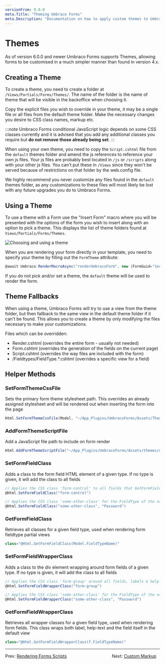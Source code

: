 ```yaml
---
versionFrom: 9.0.0
meta.Title: "Theming Umbraco Forms"
meta.Description: "Documentation on how to apply custom themes to Umbraco Forms"
---
```


# Themes

As of version 6.0.0 and newer Umbraco Forms supports Themes, allowing forms to be customised in a much simpler manner than found in version 4.x.

## Creating a Theme

To create a theme, you need to create a folder at `/Views/Partials/Forms/Themes/`. The name of the folder is the name of theme that will be visible in the backoffice when choosing it.

Copy the explicit files you wish to override in your theme, it may be a single file or all files from the default theme folder. Make the necessary changes you desire to CSS class names, markup etc.

:::note
Umbraco Forms conditional JavaScript logic depends on some CSS classes currently and it is advised that you add any additional classes you require but **do not remove those already being set**.
:::

When using your own theme, you need to copy the `Script.cshtml` file from the `default` themes folder and amend the js references to reference your own js files. Your js files are probably best located in `/js` or `/scripts` along with your other js files. You can't put these in `/Views` since they won't be served because of restrictions on that folder by the web.config file.

We highly recommend you never customize any files found in the `default` themes folder, as any customizations to these files will most likely be lost with any future upgrades you do to Umbraco Forms.

## Using a Theme

To use a theme with a Form use the "Insert Form" macro where you will be presented with the options of the form you wish to insert along with an option to pick a theme. This displays the list of theme folders found at `Views/Partials/Forms/Themes`.

![Choosing and using a theme](images/select-a-theme.png)

When you are rendering your form directly in your template, you need to specify your theme by filling out the `FormTheme` attribute:

```csharp
@await Umbraco.RenderMacroAsync("renderUmbracoForm", new {FormGuid="1ec026cb-d4d3-496c-b8e8-90e0758c78d8", FormTheme="MyFormTheme", ExcludeScripts="0"})
```

If you do not pick and/or set a theme, the `default` theme will be used to render the form.

## Theme Fallbacks

When using a theme, Umbraco Forms will try to use a view from the theme folder, but then fallback to the same view in the default theme folder if it can't be found. This allows you to create a theme by only modifying the files necessary to make your customizations.

Files which can be overridden:

* Render.cshtml (overrides the entire form - usually not needed)
* Form.cshtml (overrides the generation of the fields on the current page)
* Script.cshtml (overrides the way files are included with the form)
* /Fieldtypes/FieldType.*.cshtml (overrides a specific view for a field)

## Helper Methods

### SetFormThemeCssFile

Sets the primary form theme stylesheet path. This overrides an already assigned stylesheet and will be rendered out when inserting the form into the page

```csharp
Html.SetFormThemeCssFile(Model, "~/App_Plugins/UmbracoForms/Assets/Themes/Default/style.css")
```

### AddFormThemeScriptFile

Add a JavaScript file path to include on form render

```csharp
Html.AddFormThemeScriptFile("~/App_Plugins/UmbracoForms/Assets/themes/default/umbracoforms.js");
```

### SetFormFieldClass

Adds a class to the form field HTML element of a given type. If no type is given, it will add the class to all fields

```csharp
// Applies the CSS class 'form-control' to all fields that GetFormFieldClass uses in FieldType views
@Html.SetFormFieldClass("form-control")

// Applies the CSS class 'some-other-class' for the FieldType of the name 'Password'
@Html.SetFormFieldClass("some-other-class", "Password")
```

### GetFormFieldClass

Retrieves all classes for a given field type, used when rendering form fieldtype partial views

```csharp
class="@Html.GetFormFieldClass(Model.FieldTypeName)"
```

### SetFormFieldWrapperClass

Adds a class to the div element wrapping around form fields of a given type. If no type is given, it will add the class to all fields

```csharp
// Applies the CSS class 'form-group' around all fields, labels & help texts
@Html.SetFormFieldWrapperClass("form-group")

// Applies the CSS class 'some-other-class' for the FieldType of the name 'Password'
@Html.SetFormFieldWrapperClass("some-other-class", "Password")
```

### GetFormFieldWrapperClass

Retrieves all wrapper classes for a given field type, used when rendering form fields. This class wraps both label, help-text and the field itself in the default view

```csharp
class="@Html.GetFormFieldWrapperClass(f.FieldTypeName)"
```

---

Prev: [Rendering Forms Scripts](../Rendering-Scripts/index-v9.md) &emsp; &emsp; &emsp; &emsp; &emsp; &emsp; &emsp; &emsp; Next: [Custom Markup](../Custom-Markup/index.md)
